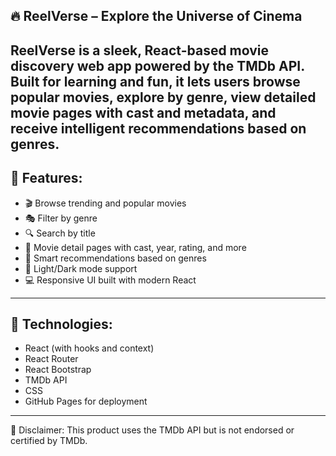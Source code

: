 ## 🔥 ReelVerse – Explore the Universe of Cinema
ReelVerse is a sleek, React-based movie discovery web app powered by the TMDb API. Built for learning and fun, it lets users browse popular movies, explore by genre, view detailed movie pages with cast and metadata, and receive intelligent recommendations based on genres.
---

## 🧩 Features:
 - 🎬 Browse trending and popular movies
 - 🎭 Filter by genre
 - 🔍 Search by title
 - 📄 Movie detail pages with cast, year, rating, and more
 - 🌌 Smart recommendations based on genres
 - 🎨 Light/Dark mode support
 - 💻 Responsive UI built with modern React
---

## 🚀 Technologies:
 - React (with hooks and context)
 - React Router
 - React Bootstrap
 - TMDb API
 - CSS
 - GitHub Pages for deployment

---
📌 Disclaimer:
This product uses the TMDb API but is not endorsed or certified by TMDb.

